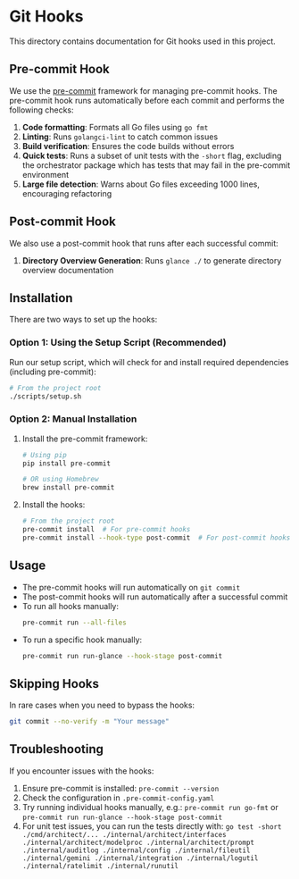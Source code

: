 # Git Hooks

This directory contains documentation for Git hooks used in this project.

## Pre-commit Hook

We use the [pre-commit](https://pre-commit.com/) framework for managing pre-commit hooks. The pre-commit hook runs automatically before each commit and performs the following checks:

1. **Code formatting**: Formats all Go files using `go fmt`
2. **Linting**: Runs `golangci-lint` to catch common issues
3. **Build verification**: Ensures the code builds without errors
4. **Quick tests**: Runs a subset of unit tests with the `-short` flag, excluding the orchestrator package which has tests that may fail in the pre-commit environment
5. **Large file detection**: Warns about Go files exceeding 1000 lines, encouraging refactoring

## Post-commit Hook

We also use a post-commit hook that runs after each successful commit:

1. **Directory Overview Generation**: Runs `glance ./` to generate directory overview documentation

## Installation

There are two ways to set up the hooks:

### Option 1: Using the Setup Script (Recommended)

Run our setup script, which will check for and install required dependencies (including pre-commit):

```bash
# From the project root
./scripts/setup.sh
```

### Option 2: Manual Installation

1. Install the pre-commit framework:
   ```bash
   # Using pip
   pip install pre-commit

   # OR using Homebrew
   brew install pre-commit
   ```

2. Install the hooks:
   ```bash
   # From the project root
   pre-commit install  # For pre-commit hooks
   pre-commit install --hook-type post-commit  # For post-commit hooks
   ```

## Usage

- The pre-commit hooks will run automatically on `git commit`
- The post-commit hooks will run automatically after a successful commit
- To run all hooks manually:
  ```bash
  pre-commit run --all-files
  ```
- To run a specific hook manually:
  ```bash
  pre-commit run run-glance --hook-stage post-commit
  ```

## Skipping Hooks

In rare cases when you need to bypass the hooks:

```bash
git commit --no-verify -m "Your message"
```

## Troubleshooting

If you encounter issues with the hooks:

1. Ensure pre-commit is installed: `pre-commit --version`
2. Check the configuration in `.pre-commit-config.yaml`
3. Try running individual hooks manually, e.g.: `pre-commit run go-fmt` or `pre-commit run run-glance --hook-stage post-commit`
4. For unit test issues, you can run the tests directly with: `go test -short ./cmd/architect/... ./internal/architect/interfaces ./internal/architect/modelproc ./internal/architect/prompt ./internal/auditlog ./internal/config ./internal/fileutil ./internal/gemini ./internal/integration ./internal/logutil ./internal/ratelimit ./internal/runutil`
